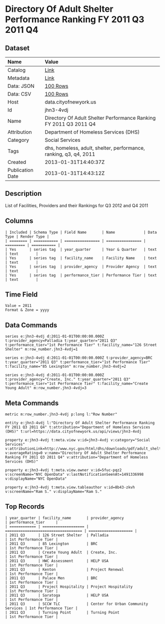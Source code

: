 # Directory Of Adult Shelter Performance Ranking FY 2011 Q3 2011 Q4

## Dataset

| Name | Value |
| :--- | :---- |
| Catalog | [Link](https://catalog.data.gov/dataset/directory-of-adult-shelter-performance-ranking-fy-2011-q3-2011-q4-7a8b2) |
| Metadata | [Link](https://data.cityofnewyork.us/api/views/jhn3-4vdj) |
| Data: JSON | [100 Rows](https://data.cityofnewyork.us/api/views/jhn3-4vdj/rows.json?max_rows=100) |
| Data: CSV | [100 Rows](https://data.cityofnewyork.us/api/views/jhn3-4vdj/rows.csv?max_rows=100) |
| Host | data.cityofnewyork.us |
| Id | jhn3-4vdj |
| Name | Directory Of Adult Shelter Performance Ranking FY 2011 Q3 2011 Q4 |
| Attribution | Department of Homeless Services (DHS) |
| Category | Social Services |
| Tags | dhs, homeless, adult, shelter, performance, ranking, q3, q4, 2011 |
| Created | 2013-01-31T14:40:37Z |
| Publication Date | 2013-01-31T14:43:12Z |

## Description

List of Facilities, Providers and their Rankings for Q3 2012 and Q4 2011

## Columns

```ls
| Included | Schema Type | Field Name       | Name             | Data Type | Render Type |
| ======== | =========== | ================ | ================ | ========= | =========== |
| Yes      | series tag  | year_quarter     | Year & Quarter   | text      | text        |
| Yes      | series tag  | facility_name    | Facility Name    | text      | text        |
| Yes      | series tag  | provider_agency  | Provider Agency  | text      | text        |
| Yes      | series tag  | performance_tier | Performance Tier | text      | text        |
```

## Time Field

```ls
Value = 2011
Format & Zone = yyyy
```

## Data Commands

```ls
series e:jhn3-4vdj d:2011-01-01T00:00:00.000Z t:provider_agency=Palladia t:year_quarter="2011 Q3" t:performance_tier="1st Performance Tier" t:facility_name="126 Street Shelter" m:row_number.jhn3-4vdj=1

series e:jhn3-4vdj d:2011-01-01T00:00:00.000Z t:provider_agency=BRC t:year_quarter="2011 Q3" t:performance_tier="1st Performance Tier" t:facility_name="85 Lexington" m:row_number.jhn3-4vdj=2

series e:jhn3-4vdj d:2011-01-01T00:00:00.000Z t:provider_agency="Create, Inc." t:year_quarter="2011 Q3" t:performance_tier="1st Performance Tier" t:facility_name="Create Young Adult" m:row_number.jhn3-4vdj=3
```

## Meta Commands

```ls
metric m:row_number.jhn3-4vdj p:long l:"Row Number"

entity e:jhn3-4vdj l:"Directory Of Adult Shelter Performance Ranking FY 2011 Q3 2011 Q4" t:attribution="Department of Homeless Services (DHS)" t:url=https://data.cityofnewyork.us/api/views/jhn3-4vdj

property e:jhn3-4vdj t:meta.view v:id=jhn3-4vdj v:category="Social Services" v:attributionLink=http://www.nyc.gov/html/dhs/downloads/pdf/adult_shelter_performance_ranking_fy_2011_q3.pdf v:averageRating=0 v:name="Directory Of Adult Shelter Performance Ranking FY 2011 Q3 2011 Q4" v:attribution="Department of Homeless Services (DHS)"

property e:jhn3-4vdj t:meta.view.owner v:id=5fuc-pqz2 v:screenName="NYC OpenData" v:lastNotificationSeenAt=1491336998 v:displayName="NYC OpenData"

property e:jhn3-4vdj t:meta.view.tableauthor v:id=8b43-zkvh v:screenName="Ram S." v:displayName="Ram S."
```

## Top Records

```ls
| year_quarter | facility_name       | provider_agency                     | performance_tier     | 
| ============ | =================== | =================================== | ==================== | 
| 2011 Q3      | 126 Street Shelter  | Palladia                            | 1st Performance Tier | 
| 2011 Q3      | 85 Lexington        | BRC                                 | 1st Performance Tier | 
| 2011 Q3      | Create Young Adult  | Create, Inc.                        | 1st Performance Tier | 
| 2011 Q3      | HWC Assessment      | HELP USA                            | 1st Performance Tier | 
| 2011 Q3      | Kenton              | Project Renewal                     | 1st Performance Tier | 
| 2011 Q3      | Palace Men          | BRC                                 | 1st Performance Tier | 
| 2011 Q3      | Project Hospitality | Project Hospitality                 | 1st Performance Tier | 
| 2011 Q3      | Saratoga            | HELP USA                            | 1st Performance Tier | 
| 2011 Q3      | SCCW TLC            | Center for Urban Community Services | 1st Performance Tier | 
| 2011 Q3      | Turning Point       | Turning Point                       | 1st Performance Tier | 
```